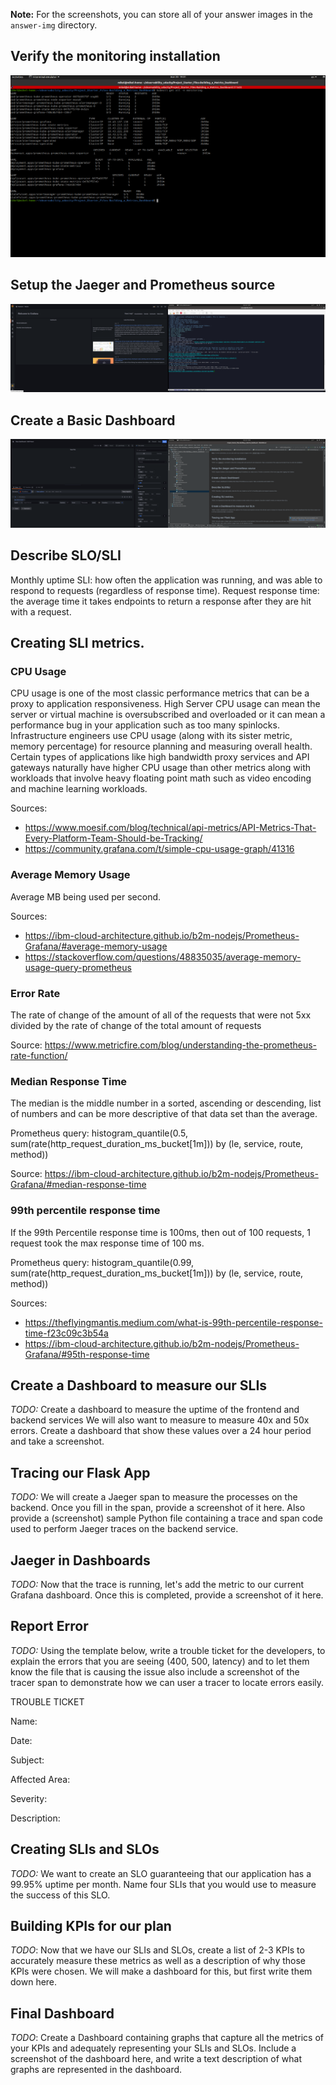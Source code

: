 **Note:** For the screenshots, you can store all of your answer images in the `answer-img` directory.

## Verify the monitoring installation

![Installation](answer-img/001.png)

## Setup the Jaeger and Prometheus source
![Graphana Home Page](answer-img/002.png)

## Create a Basic Dashboard
![Dashboard](answer-img/003.png)

## Describe SLO/SLI
Monthly uptime SLI: how often the application was running, and was able to respond to requests (regardless of response time).
Request response time: the average time it takes endpoints to return a response after they are hit with a request.

## Creating SLI metrics.
### CPU Usage
CPU usage is one of the most classic performance metrics that can be a proxy to application responsiveness. High Server CPU usage can mean the server or virtual machine is oversubscribed and overloaded or it can mean a performance bug in your application such as too many spinlocks. Infrastructure engineers use CPU usage (along with its sister metric, memory percentage) for resource planning and measuring overall health. Certain types of applications like high bandwidth proxy services and API gateways naturally have higher CPU usage than other metrics along with workloads that involve heavy floating point math such as video encoding and machine learning workloads.

Sources:
- https://www.moesif.com/blog/technical/api-metrics/API-Metrics-That-Every-Platform-Team-Should-be-Tracking/
- https://community.grafana.com/t/simple-cpu-usage-graph/41316

### Average Memory Usage
Average MB being used per second.

Sources: 
- https://ibm-cloud-architecture.github.io/b2m-nodejs/Prometheus-Grafana/#average-memory-usage
- https://stackoverflow.com/questions/48835035/average-memory-usage-query-prometheus
### Error Rate

The rate of change of the amount of all of the requests that were not 5xx divided by the rate of change of the total amount of requests

Source: https://www.metricfire.com/blog/understanding-the-prometheus-rate-function/

### Median Response Time
The median is the middle number in a sorted, ascending or descending, list of numbers and can be more descriptive of that data set than the average.

Prometheus query: histogram_quantile(0.5, sum(rate(http_request_duration_ms_bucket[1m])) by (le, service, route, method))

Source: https://ibm-cloud-architecture.github.io/b2m-nodejs/Prometheus-Grafana/#median-response-time

### 99th percentile response time
If the 99th Percentile response time is 100ms, then out of 100 requests, 1 request took the max response time of 100 ms.

Prometheus query: histogram_quantile(0.99, sum(rate(http_request_duration_ms_bucket[1m])) by (le, service, route, method))

Sources:
- https://theflyingmantis.medium.com/what-is-99th-percentile-response-time-f23c09c3b54a
- https://ibm-cloud-architecture.github.io/b2m-nodejs/Prometheus-Grafana/#95th-response-time

## Create a Dashboard to measure our SLIs
*TODO:* Create a dashboard to measure the uptime of the frontend and backend services We will also want to measure to measure 40x and 50x errors. Create a dashboard that show these values over a 24 hour period and take a screenshot.

## Tracing our Flask App
*TODO:*  We will create a Jaeger span to measure the processes on the backend. Once you fill in the span, provide a screenshot of it here. Also provide a (screenshot) sample Python file containing a trace and span code used to perform Jaeger traces on the backend service.

## Jaeger in Dashboards
*TODO:* Now that the trace is running, let's add the metric to our current Grafana dashboard. Once this is completed, provide a screenshot of it here.

## Report Error
*TODO:* Using the template below, write a trouble ticket for the developers, to explain the errors that you are seeing (400, 500, latency) and to let them know the file that is causing the issue also include a screenshot of the tracer span to demonstrate how we can user a tracer to locate errors easily.

TROUBLE TICKET

Name:

Date:

Subject:

Affected Area:

Severity:

Description:


## Creating SLIs and SLOs
*TODO:* We want to create an SLO guaranteeing that our application has a 99.95% uptime per month. Name four SLIs that you would use to measure the success of this SLO.

## Building KPIs for our plan
*TODO*: Now that we have our SLIs and SLOs, create a list of 2-3 KPIs to accurately measure these metrics as well as a description of why those KPIs were chosen. We will make a dashboard for this, but first write them down here.

## Final Dashboard
*TODO*: Create a Dashboard containing graphs that capture all the metrics of your KPIs and adequately representing your SLIs and SLOs. Include a screenshot of the dashboard here, and write a text description of what graphs are represented in the dashboard.  
